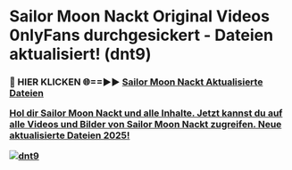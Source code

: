 # Sailor Moon Nackt Original Videos 0nlyFans durchgesickert - Dateien aktualisiert! (dnt9)

<h3>🔴 HIER KLICKEN 🌐==►► <a href="https://tinyurl.com/h6vf6nb8" rel="nofollow">Sailor Moon Nackt Aktualisierte Dateien

Hol dir Sailor Moon Nackt und alle Inhalte. Jetzt kannst du auf alle Videos und Bilder von Sailor Moon Nackt zugreifen. Neue aktualisierte Dateien 2025!

[![dnt9](https://i.imgur.com/sD4kR3V.gif)](https://tinyurl.com/h6vf6nb8)
